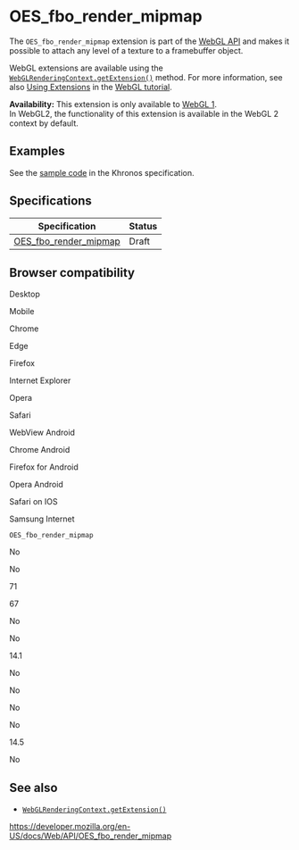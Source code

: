 OES\_fbo\_render\_mipmap
========================

The `OES_fbo_render_mipmap` extension is part of the [WebGL API](webgl_api) and makes it possible to attach any level of a texture to a framebuffer object.

WebGL extensions are available using the [`WebGLRenderingContext.getExtension()`](webglrenderingcontext/getextension) method. For more information, see also [Using Extensions](webgl_api/using_extensions) in the [WebGL tutorial](webgl_api/tutorial).

**Availability:** This extension is only available to [WebGL 1](webglrenderingcontext).  
In WebGL2, the functionality of this extension is available in the WebGL 2 context by default.

Examples
--------

See the [sample code](https://www.khronos.org/registry/webgl/extensions/OES_fbo_render_mipmap/) in the Khronos specification.

Specifications
--------------

<table><thead><tr class="header"><th>Specification</th><th>Status</th></tr></thead><tbody><tr class="odd"><td><a href="https://www.khronos.org/registry/webgl/extensions/OES_fbo_render_mipmap/">OES_fbo_render_mipmap</a></td><td>Draft</td></tr></tbody></table>

Browser compatibility
---------------------

Desktop

Mobile

Chrome

Edge

Firefox

Internet Explorer

Opera

Safari

WebView Android

Chrome Android

Firefox for Android

Opera Android

Safari on IOS

Samsung Internet

`OES_fbo_render_mipmap`

No

No

71

67

No

No

14.1

No

No

No

No

14.5

No

See also
--------

-   [`WebGLRenderingContext.getExtension()`](webglrenderingcontext/getextension)

<a href="https://developer.mozilla.org/en-US/docs/Web/API/OES_fbo_render_mipmap" class="_attribution-link">https://developer.mozilla.org/en-US/docs/Web/API/OES_fbo_render_mipmap</a>
